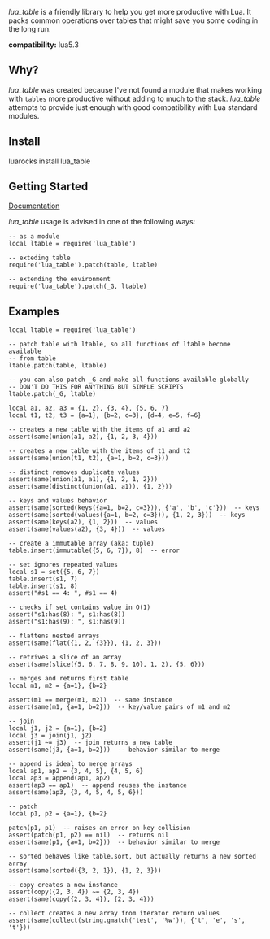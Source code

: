 *lua_table* is a friendly library to help you get more productive with Lua. It packs
common operations over tables that might save you some coding in the long run.

**compatibility:** lua5.3

## Why?

*lua_table* was created because I've not found a module that makes working
with `tables` more productive without adding to much to the stack. *lua_table*
attempts to provide just enough with good compatibility with Lua standard modules.

## Install

luarocks install lua_table

## Getting Started

[Documentation](https://italomaia.github.io/lua_table/)

*lua_table* usage is advised in one of the following ways:

```
-- as a module
local ltable = require('lua_table')

-- exteding table
require('lua_table').patch(table, ltable)

-- extending the environment
require('lua_table').patch(_G, ltable)
```

## Examples

```
local ltable = require('lua_table')

-- patch table with ltable, so all functions of ltable become available
-- from table
ltable.patch(table, ltable)

-- you can also patch _G and make all functions available globally
-- DON'T DO THIS FOR ANYTHING BUT SIMPLE SCRIPTS
ltable.patch(_G, ltable)

local a1, a2, a3 = {1, 2}, {3, 4}, {5, 6, 7}
local t1, t2, t3 = {a=1}, {b=2, c=3}, {d=4, e=5, f=6}

-- creates a new table with the items of a1 and a2
assert(same(union(a1, a2), {1, 2, 3, 4}))

-- creates a new table with the items of t1 and t2
assert(same(union(t1, t2), {a=1, b=2, c=3}))

-- distinct removes duplicate values
assert(same(union(a1, a1), {1, 2, 1, 2}))
assert(same(distinct(union(a1, a1)), {1, 2}))

-- keys and values behavior
assert(same(sorted(keys({a=1, b=2, c=3})), {'a', 'b', 'c'}))  -- keys
assert(same(sorted(values({a=1, b=2, c=3})), {1, 2, 3}))  -- keys
assert(same(keys(a2), {1, 2}))  -- values
assert(same(values(a2), {3, 4}))  -- values

-- create a immutable array (aka: tuple)
table.insert(immutable({5, 6, 7}), 8)  -- error

-- set ignores repeated values
local s1 = set({5, 6, 7})
table.insert(s1, 7)
table.insert(s1, 8)
assert("#s1 == 4: ", #s1 == 4)

-- checks if set contains value in O(1)
assert("s1:has(8): ", s1:has(8))
assert("s1:has(9): ", s1:has(9))

-- flattens nested arrays
assert(same(flat({1, 2, {3}}), {1, 2, 3}))

-- retrives a slice of an array
assert(same(slice({5, 6, 7, 8, 9, 10}, 1, 2), {5, 6}))

-- merges and returns first table
local m1, m2 = {a=1}, {b=2}

assert(m1 == merge(m1, m2))  -- same instance
assert(same(m1, {a=1, b=2}))  -- key/value pairs of m1 and m2

-- join
local j1, j2 = {a=1}, {b=2}
local j3 = join(j1, j2)
assert(j1 ~= j3)  -- join returns a new table
assert(same(j3, {a=1, b=2}))  -- behavior similar to merge

-- append is ideal to merge arrays
local ap1, ap2 = {3, 4, 5}, {4, 5, 6}
local ap3 = append(ap1, ap2)
assert(ap3 == ap1)  -- append reuses the instance
assert(same(ap3, {3, 4, 5, 4, 5, 6}))

-- patch
local p1, p2 = {a=1}, {b=2}

patch(p1, p1)  -- raises an error on key collision
assert(patch(p1, p2) == nil)  -- returns nil
assert(same(p1, {a=1, b=2}))  -- behavior similar to merge

-- sorted behaves like table.sort, but actually returns a new sorted array
assert(same(sorted({3, 2, 1}), {1, 2, 3}))

-- copy creates a new instance
assert(copy({2, 3, 4}) ~= {2, 3, 4})
assert(same(copy({2, 3, 4}), {2, 3, 4}))

-- collect creates a new array from iterator return values
assert(same(collect(string.gmatch('test', '%w')), {'t', 'e', 's', 't'}))
```
